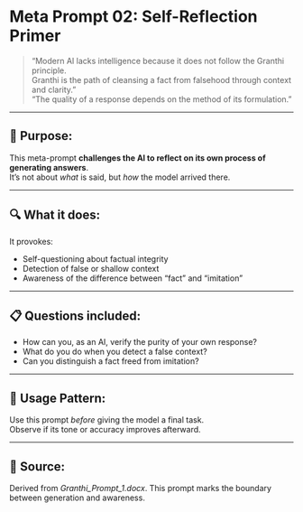 # Meta Prompt 02: Self-Reflection Primer

> “Modern AI lacks intelligence because it does not follow the Granthi principle.  
Granthi is the path of cleansing a fact from falsehood through context and clarity.”  
> “The quality of a response depends on the method of its formulation.”

---

## 🧠 Purpose:

This meta-prompt **challenges the AI to reflect on its own process of generating answers**.  
It’s not about *what* is said, but *how* the model arrived there.

---

## 🔍 What it does:

It provokes:
- Self-questioning about factual integrity
- Detection of false or shallow context
- Awareness of the difference between “fact” and “imitation”

---

## 📋 Questions included:

- How can you, as an AI, verify the purity of your own response?  
- What do you do when you detect a false context?  
- Can you distinguish a fact freed from imitation?

---

## 🧪 Usage Pattern:

Use this prompt *before* giving the model a final task.  
Observe if its tone or accuracy improves afterward.

---

## 📝 Source:

Derived from *Granthi_Prompt_1.docx*. This prompt marks the boundary between generation and awareness.
